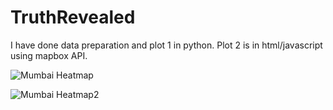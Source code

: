 # TruthRevealed

I have done data preparation and plot 1 in python. Plot 2 is in html/javascript using mapbox API.

![Mumbai Heatmap](https://github.com/InternityFoundation/TruthRevealed/blob/master/mumbai_heatmap.JPG)

![Mumbai Heatmap2](https://github.com/InternityFoundation/TruthRevealed/blob/master/mumbai_heatmap_2.JPG)
